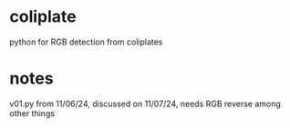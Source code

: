 # coliplate
python for RGB detection from coliplates

# notes  

v01.py from 11/06/24, discussed on 11/07/24, needs RGB reverse among other things
